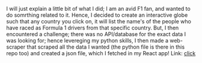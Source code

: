 I will just explain a little bit of what I did; I am an avid F1 fan, and wanted to do somrthing related to it. Hence, I decided to create an interactive globe such that any country you click on, it will list the name's of the people who have raced as Formula 1 drivers from that specific country. But, I then encountered a challenge; there was no API/database for the exact data I was looking for; hence levereging my python skills, I then made a web-scraper that scraped all the data I wanted (the python file is there in this repo too) and created a json file, which I fetched in my React app! Link: [click](https://poetic-cheesecake-a45473.netlify.app/)

